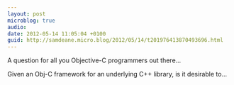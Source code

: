 ```yaml
---
layout: post
microblog: true
audio: 
date: 2012-05-14 11:05:04 +0100
guid: http://samdeane.micro.blog/2012/05/14/t201976413870493696.html
---
```

A question for all you Objective-C programmers out there…

Given an Obj-C framework for an underlying C++ library, is it desirable to...
